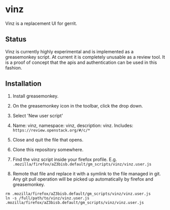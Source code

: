 vinz
====

Vinz is a replacement UI for gerrit.


Status
------

Vinz is currently highly experimental and is implemented as a greasemonkey script.
At current it is completely unusable as a review tool. It is a proof of concept that the apis and authentication can be used in this fashion.


Installation
------------


1) Install greasemonkey.

2) On the greasemonkey icon in the toolbar, click the drop down.

3) Select 'New user script'

4) Name: vinz, namespace: vinz, description: vinz. Includes:   ``https://review.openstack.org/#/c/*  ``

5) Close and quit the file that opens.

6) Clone this repository somewhere.

7) Find the vinz script inside your firefox profile. E.g. ``.mozilla/firefox/aZ3bisb.default/gm_scripts/vinz/vinz.user.js``

8) Remote that file and replace it with a symlink to the file managed in git. Any git pull operation will be picked up automatically by firefox and greasemonkey.

```
rm .mozilla/firefox/aZ3bisb.default/gm_scripts/vinz/vinz.user.js
ln -s /full/path/to/vinz/vinz.user.js .mozilla/firefox/aZ3bisb.default/gm_scripts/vinz/vinz.user.js
```
